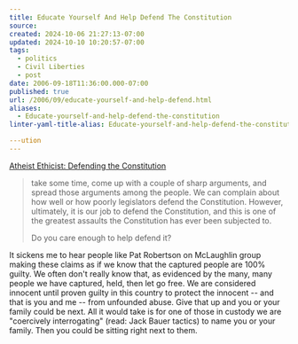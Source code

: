 ```yaml
---
title: Educate Yourself And Help Defend The Constitution
source: 
created: 2024-10-06 21:27:13-07:00
updated: 2024-10-10 10:20:57-07:00
tags:
  - politics
  - Civil Liberties
  - post
date: 2006-09-18T11:36:00.000-07:00
published: true
url: /2006/09/educate-yourself-and-help-defend.html
aliases:
  - Educate-yourself-and-help-defend-the-constitution
linter-yaml-title-alias: Educate-yourself-and-help-defend-the-constitution

---ution
---
```



[Atheist Ethicist: Defending the Constitution](https://atheistethicist.blogspot.com/2006/09/defending-constitution.html "Atheist Ethicist: Defending the Constitution")  
  

>   
> take some time, come up with a couple of sharp arguments, and spread those arguments among the people. We can complain about how well or how poorly legislators defend the Constitution. However, ultimately, it is our job to defend the Constitution, and this is one of the greatest assaults the Constitution has ever been subjected to.  
>   
> Do you care enough to help defend it?  

  
  
It sickens me to hear people like Pat Robertson on McLaughlin group making these claims as if we know that the captured people are 100% guilty. We often don't really know that, as evidenced by the many, many people we have captured, held, then let go free. We are considered innocent until proven guilty in this country to protect the innocent -- and that is you and me -- from unfounded abuse. Give that up and you or your family could be next. All it would take is for one of those in custody we are "coercively interrogating" (read: Jack Bauer tactics) to name you or your family. Then you could be sitting right next to them.